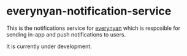 # everynyan-notification-service

This is the notifications service for [everynyan](https://github.com/shravanasati/everynyan) which is resposible for sending in-app and push notifications to users.

It is currently under development.